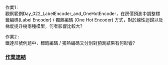 
作業1 :   
觀察範例Day_022_LabelEncoder_and_OneHotEncoder，在房價預測中調整標籤編碼(Label Encoder) / 獨熱編碼 (One Hot Encoder) 方式，對於線性迴歸以及梯度提升樹兩種模型，何者影響比較大?  



作業2 :   
鐵達尼號例題中，標籤編碼 / 獨熱編碼又分別對預測結果有何影響?  



### [作業連結](https://github.com/zizhu13791/2nd-ML100Days/blob/master/homework/Day_022_HW.ipynb)


